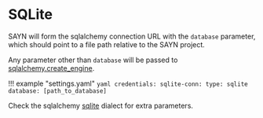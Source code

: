 # SQLite

SAYN will form the sqlalchemy connection URL with the `database` parameter,
which should point to a file path relative to the SAYN project.

Any parameter other than `database` will be passed to
[sqlalchemy.create_engine](https://docs.sqlalchemy.org/en/13/core/engines.html#sqlalchemy.create_engine).

!!! example "settings.yaml"
    ```yaml
    credentials:
      sqlite-conn:
        type: sqlite
        database: [path_to_database]
    ```


Check the sqlalchemy [sqlite](https://docs.sqlalchemy.org/en/13/dialects/sqlite.html)
dialect for extra parameters.
